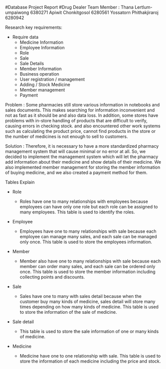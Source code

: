 #Database Project Report
#Drug Dealer
Team Member :
Thana Lertlum-umpaiwong 6380271
Apiwit Chonkitgosol 6280561
Yossatorn Phithakjiraroj 6280942

Research key requirements:
- Require data
    - Medicine Information
    - Employee Information
    - Role
    - Sale
    - Sale Details
    - Member Information
    - Business operation
    - User registration / management
    - Adding / Stock Medicine
    - Member management
    - Payment
    
Problem : Some pharmacies still store various information in notebooks and sales documents. This makes searching for information inconvenient and not as fast as it should be and also data loss. In addition, some stores have problems with in-store handling of products that are difficult to verify, causing errors in checking stock. and also encountered other work systems such as calculating the product price, cannot find products in the store or the number of medicines is not enough to sell to customers.

Solution : Therefore, it is necessary to have a more standardized pharmacy management system that will cause minimal or no error at all. So, we decided to implement the management system which will let the pharmacy add information about their medicine and show details of their medicine. We also implemented member management for storing the member information of buying medicine, and we also created a payment method for them.


Tables Explain
- Role
	- Roles have one to many relationships with employees because employees can have only one role but each role can be assigned to many employees. This table is used to identify the roles.

- Employee
	- Employees have one to many relationships with sale because each employee can manage many sales, and each sale can be managed only once. This table is used to store the employees information.

- Member
	- Member also have one to many relationships with sale because each member can order many sales, and each sale can be ordered only once. This table is used to store the member information including collecting points and discounts.

- Sale
	- Sales have one to many with sales detail because when the customer buy many kinds of medicine, sales detail will store many times depending on how many kinds of medicine. This table is used to store the information of the sale of medicine.

- Sale detail
	- This table is used to store the sale information of one or many kinds of medicine.

- Medicine
	- Medicine have one to one relationship with sale. This table is used to store the information of each medicine including the price and stock.

